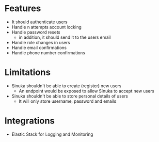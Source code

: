 # Features
- It should authenticate users
- Handle n attempts account locking
- Handle password resets
    - in addition, it should send it to the users email
- Handle role changes in users
- Handle email confirmations
- Handle phone number confirmations

# Limitations
- Sinuka shouldn't be able to create (register) new users
    - An endpoint would be exposed to allow Sinuka to accept new users
- Sinuka shouldn't be able to store personal details of users
    - It will only store username, password and emails

# Integrations
- Elastic Stack for Logging and Monitoring
